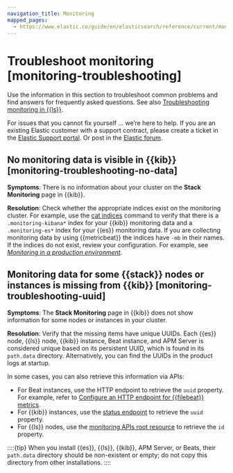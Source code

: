 ```yaml
---
navigation_title: Monitoring
mapped_pages:
  - https://www.elastic.co/guide/en/elasticsearch/reference/current/monitoring-troubleshooting.html
---
```


# Troubleshoot monitoring [monitoring-troubleshooting]

Use the information in this section to troubleshoot common problems and find answers for frequently asked questions. See also [Troubleshooting monitoring in {{ls}}](asciidocalypse://docs/logstash/docs/reference/ingestion-tools/logstash/monitoring-troubleshooting.md).

For issues that you cannot fix yourself … we’re here to help. If you are an existing Elastic customer with a support contract, please create a ticket in the [Elastic Support portal](https://support.elastic.co/customers/s/login/). Or post in the [Elastic forum](https://discuss.elastic.co/).


## No monitoring data is visible in {{kib}} [monitoring-troubleshooting-no-data] 

**Symptoms**: There is no information about your cluster on the **Stack Monitoring** page in {{kib}}.

**Resolution**: Check whether the appropriate indices exist on the monitoring cluster. For example, use the [cat indices](https://www.elastic.co/docs/api/doc/elasticsearch/operation/operation-cat-indices) command to verify that there is a `.monitoring-kibana*` index for your {{kib}} monitoring data and a `.monitoring-es*` index for your {{es}} monitoring data. If you are collecting monitoring data by using {{metricbeat}} the indices have `-mb` in their names. If the indices do not exist, review your configuration. For example, see [*Monitoring in a production environment*](../../deploy-manage/monitor/stack-monitoring/elasticsearch-monitoring-self-managed.md).


## Monitoring data for some {{stack}} nodes or instances is missing from {{kib}} [monitoring-troubleshooting-uuid] 

**Symptoms**: The **Stack Monitoring** page in {{kib}} does not show information for some nodes or instances in your cluster.

**Resolution**: Verify that the missing items have unique UUIDs. Each {{es}} node, {{ls}} node, {{kib}} instance, Beat instance, and APM Server is considered unique based on its persistent UUID, which is found in its `path.data` directory. Alternatively, you can find the UUIDs in the product logs at startup.

In some cases, you can also retrieve this information via APIs:

* For Beat instances, use the HTTP endpoint to retrieve the `uuid` property. For example, refer to [Configure an HTTP endpoint for {{filebeat}} metrics](asciidocalypse://docs/beats/docs/reference/ingestion-tools/beats-filebeat/http-endpoint.md).
* For {{kib}} instances, use the [status endpoint](/troubleshoot/kibana/access.md) to retrieve the `uuid` property.
* For {{ls}} nodes, use the [monitoring APIs root resource](asciidocalypse://docs/logstash/docs/reference/ingestion-tools/logstash/monitoring-logstash.md) to retrieve the `id` property.

::::{tip} 
When you install {{es}}, {{ls}}, {{kib}}, APM Server, or Beats, their `path.data` directory should be non-existent or empty; do not copy this directory from other installations.
::::


